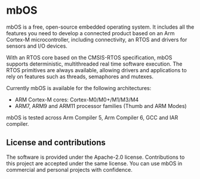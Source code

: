 # mbOS
mbOS is a free, open-source embedded operating system. It includes all the features you need to develop a connected product based on an Arm Cortex-M microcontroller, including connectivity, an RTOS and drivers for sensors and I/O devices.

With an RTOS core based on the CMSIS-RTOS specification, mbOS supports deterministic, multithreaded real time software execution. The RTOS primitives are always available, allowing drivers and applications to rely on features such as threads, semaphores and mutexes.

Currently mbOS is available for the following architectures:

- ARM Cortex-M cores: Cortex-M0/M0+/M1/M3/M4
- ARM7, ARM9 and ARM11 processor families (Thumb and ARM Modes)

mbOS is tested across Arm Compiler 5, Arm Compiler 6, GCC and IAR compiler.

## License and contributions
The software is provided under the Apache-2.0 license. Contributions to this project are accepted under the same license. You can use mbOS in commercial and personal projects with confidence.
